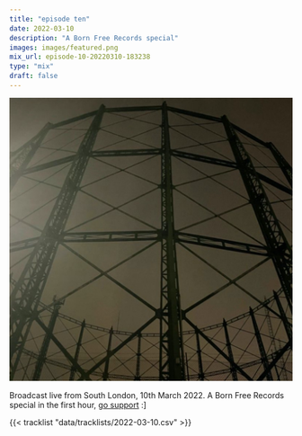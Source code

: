 ```yaml
---
title: "episode ten"
date: 2022-03-10
description: "A Born Free Records special"
images: images/featured.png
mix_url: episode-10-20220310-183238
type: "mix"
draft: false
---
```


![artwork](images/featured.png)

Broadcast live from South London, 10th March 2022. A Born Free Records special in the first hour, [go support](http://bornfreerecords.org/) :]

{{< tracklist "data/tracklists/2022-03-10.csv" >}}
